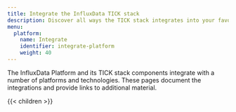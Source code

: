 ```yaml
---
title: Integrate the InfluxData TICK stack
description: Discover all ways the TICK stack integrates into your favorite projects.
menu:
  platform:
    name: Integrate
    identifier: integrate-platform
    weight: 40
---
```


The InfluxData Platform and its TICK stack components integrate with a number of
platforms and technologies. These pages document the integrations and provide
links to additional material.

{{< children >}}